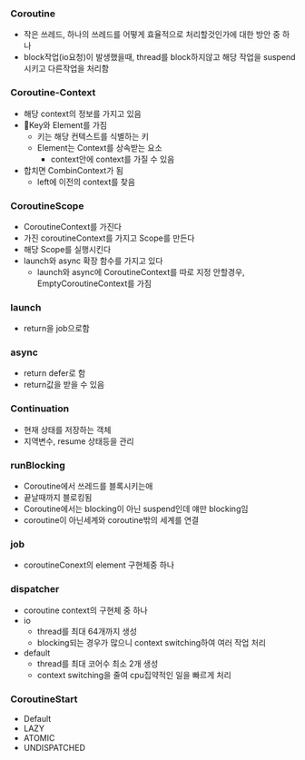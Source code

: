 ### Coroutine
- 작은 쓰레드, 하나의 쓰레드를 어떻게 효율적으로 처리할것인가에 대한 방안 중 하나
- block작업(io요청)이 발생했을때, thread를 block하지않고 해당 작업을 suspend시키고 다른작업을 처리함

### Coroutine-Context
- 해당 context의 정보를 가지고 있음
- Key와 Element를 가짐
	- 키는 해당 컨텍스트를 식별하는 키
	- Element는 Context를 상속받는 요소
		- context안에 context를 가질 수 있음
- 합치면 CombinContext가 됨
	- left에 이전의 context를 찾음

### CoroutineScope
- CoroutineContext를 가진다
- 가진 coroutineContext를 가지고 Scope를 만든다
- 해당 Scope를 실행시킨다
- launch와 async 확장 함수를 가지고 있다
	- launch와 async에 CoroutineContext를 따로 지정 안할경우, EmptyCoroutineContext를 가짐

### launch
- return을 job으로함
### async
- return defer로 함
- return값을 받을 수 있음


### Continuation
- 현재 상태를 저장하는 객체
- 지역변수, resume 상태등을 관리

### runBlocking
- Coroutine에서 쓰레드를 블록시키는애
- 끝날때까지 블로킹됨
- Coroutine에서는 blocking이 아닌 suspend인데 얘만 blocking임
- coroutine이 아닌세계와 coroutine밖의 세계를 연결


### job
- coroutineConext의 element 구현체중 하나

### dispatcher
- coroutine context의 구현체 중 하나
- io
	- thread를 최대 64개까지 생성
	- blocking되는 경우가 많으니 context switching하여 여러 작업 처리
- default
	- thread를 최대 코어수 최소 2개 생성
	- context switching을 줄여 cpu집약적인 일을 빠르게 처리


### CoroutineStart
- Default
- LAZY
- ATOMIC
- UNDISPATCHED